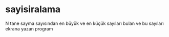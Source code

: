# sayisiralama
 N tane sayma sayısından en büyük ve en küçük sayıları bulan ve bu sayıları ekrana yazan program
